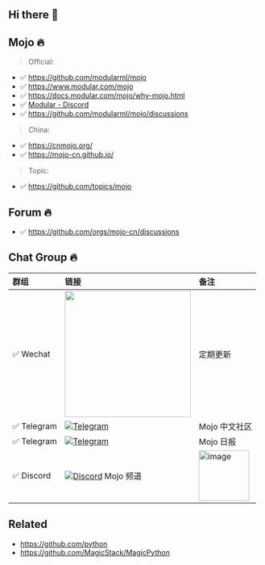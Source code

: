 ## Hi there 👋

<!--

**Here are some ideas to get you started:**

🙋‍♀️ A short introduction - what is your organization all about?
🌈 Contribution guidelines - how can the community get involved?
👩‍💻 Useful resources - where can the community find your docs? Is there anything else the community should know?
🍿 Fun facts - what does your team eat for breakfast?
🧙 Remember, you can do mighty things with the power of [Markdown](https://docs.github.com/github/writing-on-github/getting-started-with-writing-and-formatting-on-github/basic-writing-and-formatting-syntax)
-->


## Mojo 🔥

> Official:

- ✅️ https://github.com/modularml/mojo
- ✅️ https://www.modular.com/mojo
- ✅️ https://docs.modular.com/mojo/why-mojo.html
- ✅️ [Modular - Discord](https://discord.com/invite/modular)
- ✅️ https://github.com/modularml/mojo/discussions

> China:

- ✅️ https://cnmojo.org/
- ✅️ https://mojo-cn.github.io/

> Topic:

- ✅️ https://github.com/topics/mojo

## Forum 🔥️ 

- ✅️ https://github.com/orgs/mojo-cn/discussions


## Chat Group 🔥️ 


| 群组 | 链接     | 备注 |
| :--------------| :----------------- | :----------------- | 
| ✅️ Wechat | <img width="250" src="https://github.com/mojo-cn/.github/assets/3252130/85dfb21b-0787-4303-860f-10a501af7754" /> | 定期更新 |
| ✅️ Telegram | [![Telegram](https://img.shields.io/badge/Telegram-MojoCN-%232CA5E0?logo=telegram)](https://t.me/MojoCN)  | Mojo 中文社区 |
| ✅️ Telegram | [![Telegram](https://img.shields.io/badge/Telegram-MojoDaily-%232CA5E0?logo=telegram)](https://t.me/MojoDaily)  | Mojo 日报 |
| ✅️ Discord | [![Discord](https://img.shields.io/badge/Discord-GossipCoder-%237289DA.svg?logo=discord&logoColor=white)](https://discord.gg/MnDA9pfWAW) Mojo 频道 | <img width="100" alt="image" src="https://user-images.githubusercontent.com/3252130/236632737-c26136c8-0984-477f-b7da-b5d76c65dec2.png"> |




## Related

- https://github.com/python
- https://github.com/MagicStack/MagicPython


